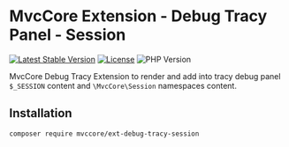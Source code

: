 # MvcCore Extension - Debug Tracy Panel - Session

[![Latest Stable Version](https://img.shields.io/badge/Stable-v4.1.0-brightgreen.svg?style=plastic)](https://github.com/mvccore/ext-debug-tracy-session/releases)
[![License](https://img.shields.io/badge/Licence-BSD-brightgreen.svg?style=plastic)](https://mvccore.github.io/docs/mvccore/4.0.0/LICENCE.md)
![PHP Version](https://img.shields.io/badge/PHP->=5.3-brightgreen.svg?style=plastic)

MvcCore Debug Tracy Extension to render and add into tracy debug panel `$_SESSION` content and `\MvcCore\Session` namespaces content.

## Installation
```shell
composer require mvccore/ext-debug-tracy-session
```
